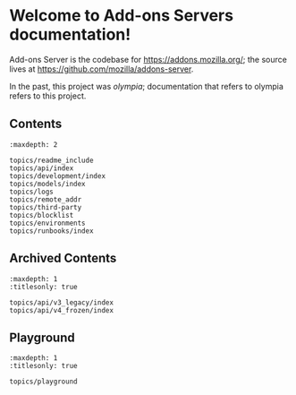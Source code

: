 # Welcome to Add-ons Servers documentation!

Add-ons Server is the codebase for <https://addons.mozilla.org/>;
the source lives at <https://github.com/mozilla/addons-server>.

In the past, this project was *olympia*; documentation that refers to olympia
refers to this project.

## Contents

```{toctree}
:maxdepth: 2

topics/readme_include
topics/api/index
topics/development/index
topics/models/index
topics/logs
topics/remote_addr
topics/third-party
topics/blocklist
topics/environments
topics/runbooks/index
```

## Archived Contents

```{toctree}
:maxdepth: 1
:titlesonly: true

topics/api/v3_legacy/index
topics/api/v4_frozen/index
```

## Playground

```{toctree}
:maxdepth: 1
:titlesonly: true

topics/playground
```
